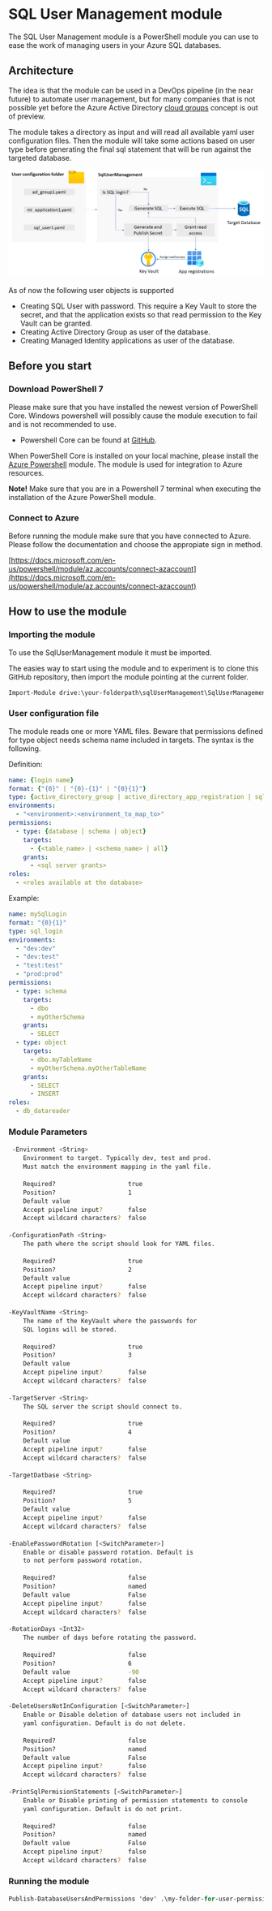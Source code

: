 # SQL User Management module

The SQL User Management module is a PowerShell module you can use to ease the work of managing users in your Azure SQL databases.

## Architecture

The idea is that the module can be used in a DevOps pipeline (in the near future) to automate user management, but for many companies that is not possible yet before the Azure Active Directory [cloud groups](https://docs.microsoft.com/en-us/azure/active-directory/roles/groups-concept) concept is out of preview.

The module takes a directory as input and will read all available yaml user configuration files. Then the module will take some actions based on user type before generating the final sql statement that will be run against the targeted database.

![architecture image](./overview.png)

As of now the following user objects is supported

- Creating SQL User with password. This require a Key Vault to store the secret, and that the application exists so that read permission to the Key Vault can be granted.
- Creating Active Directory Group as user of the database.
- Creating Managed Identity applications as user of the database.

## Before you start

### Download PowerShell 7

Please make sure that you have installed the newest version of PowerShell Core. Windows powershell will possibly cause the module execution to fail and is not recommended to use.

- Powershell Core can be found at [GitHub](https://github.com/PowerShell/PowerShell/releases).

When PowerShell Core is installed on your local machine, please install the [Azure Powershell](https://docs.microsoft.com/en-us/powershell/azure/install-az-ps?#install-for-current-user) module. The module is used for integration to Azure resources.

**Note!** Make sure that you are in a Powershell 7 terminal when executing the installation of the Azure PowerShell module.

### Connect to Azure

Before running the module make sure that you have connected to Azure. Please follow the documentation and choose the appropiate sign in method.

[https://docs.microsoft.com/en-us/powershell/module/az.accounts/connect-azaccount](https://docs.microsoft.com/en-us/powershell/module/az.accounts/connect-azaccount)

## How to use the module

### Importing the module

To use the SqlUserManagement module it must be imported.

The easies way to start using the module and to experiment is to clone this  GitHub repository, then import the module pointing at the current folder.

```ps
Import-Module drive:\your-folderpath\sqlUserManagement\SqlUserManagement -Force
```

### User configuration file

The module reads one or more YAML files. Beware that permissions defined for type object needs schema name included in targets.
The syntax is the following.

Definition:

```yaml
name: {login name}
format: {"{0}" | "{0}-{1}" | "{0}{1}"}
type: {active_directory_group | active_directory_app_registration | sql_login}
environments:
  - "<environment>:<environment_to_map_to>"
permissions:
  - type: {database | schema | object}
    targets:
      - {<table_name> | <schema_name> | all}
    grants:
      - <sql server grants>
roles:
  - <roles available at the database>
```

Example:

```yaml
name: mySqlLogin
format: "{0}{1}"
type: sql_login
environments:
  - "dev:dev"
  - "dev:test"
  - "test:test"
  - "prod:prod"
permissions:
  - type: schema
    targets:
      - dbo
      - myOtherSchema
    grants:
      - SELECT
  - type: object
    targets:
      - dbo.myTableName
      - myOtherSchema.myOtherTableName
    grants:
      - SELECT
      - INSERT
roles:
  - db_datareader
```

### Module Parameters

```sh
 -Environment <String>
    Environment to target. Typically dev, test and prod.
    Must match the environment mapping in the yaml file.

    Required?                    true
    Position?                    1
    Default value
    Accept pipeline input?       false
    Accept wildcard characters?  false

-ConfigurationPath <String>
    The path where the script should look for YAML files.

    Required?                    true
    Position?                    2
    Default value
    Accept pipeline input?       false
    Accept wildcard characters?  false

-KeyVaultName <String>
    The name of the KeyVault where the passwords for
    SQL logins will be stored.

    Required?                    true
    Position?                    3
    Default value
    Accept pipeline input?       false
    Accept wildcard characters?  false

-TargetServer <String>
    The SQL server the script should connect to.

    Required?                    true
    Position?                    4
    Default value
    Accept pipeline input?       false
    Accept wildcard characters?  false

-TargetDatbase <String>

    Required?                    true
    Position?                    5
    Default value
    Accept pipeline input?       false
    Accept wildcard characters?  false

-EnablePasswordRotation [<SwitchParameter>]
    Enable or disable password rotation. Default is
    to not perform password rotation.

    Required?                    false
    Position?                    named
    Default value                False
    Accept pipeline input?       false
    Accept wildcard characters?  false

-RotationDays <Int32>
    The number of days before rotating the password.

    Required?                    false
    Position?                    6
    Default value                -90
    Accept pipeline input?       false
    Accept wildcard characters?  false

-DeleteUsersNotInConfiguration [<SwitchParameter>]
    Enable or Disable deletion of database users not included in 
    yaml configuration. Default is do not delete.

    Required?                    false
    Position?                    named
    Default value                False
    Accept pipeline input?       false
    Accept wildcard characters?  false

-PrintSqlPermisionStatements [<SwitchParameter>]
    Enable or Disable printing of permission statements to console
    yaml configuration. Default is do not print.

    Required?                    false
    Position?                    named
    Default value                False
    Accept pipeline input?       false
    Accept wildcard characters?  false
```

### Running the module

```ps
Publish-DatabaseUsersAndPermissions 'dev' .\my-folder-for-user-permission\ myKeyVaultName myTargetSqlServer myTargetDatabase
```


